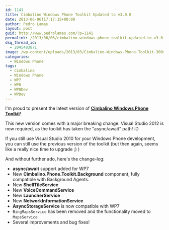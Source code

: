 ```yaml
---
id: 1141
title: Cimbalino Windows Phone Toolkit Updated to v3.0.0
date: 2013-06-06T17:17:15+00:00
author: Pedro Lamas
layout: post
guid: http://www.pedrolamas.com/?p=1141
permalink: /2013/06/06/cimbalino-windows-phone-toolkit-updated-to-v3-0-0/
dsq_thread_id:
  - 2045483871
image: /wp-content/uploads/2013/03/Cimbalino-Windows-Phone-Toolkit-300x270.png
categories:
  - Windows Phone
tags:
  - Cimbalino
  - Windows Phone
  - WP7
  - WP8
  - WP8Dev
  - WPDev
---
```

I'm proud to present the latest version of [**Cimbalino Windows Phone Toolkit**](http://cimbalino.org)!

This new version comes with a major breaking change: Visual Studio 2012 is now required, as the toolkit has taken the "async/await" path! :D

If you still use Visual Studio 2010 for your Windows Phone development, you can still use the previous version of the toolkit (but then again, seems like a really nice time to upgrade ;) )

And without further ado, here's the change-log:

* **async/await** support added for WP7
* New **Cimbalino.Phone.Toolkit.Background** component, fully compatible with Background Agents.
* New **ShellTileService**
* New **VoiceCommandService**
* New **LauncherService**
* New **NetworkInformationService**
* **AsyncStorageService** is now compatible with WP7
* `BingMapsService` has been removed and the functionality moved to `MapsService`
* Several improvements and bug fixes!